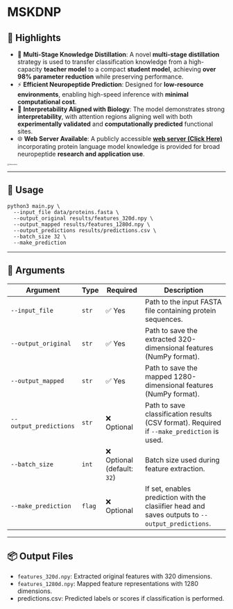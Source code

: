 # MSKDNP



## 📌 Highlights

- 🔬 **Multi-Stage Knowledge Distillation**:
   A novel **multi-stage distillation** strategy is used to transfer classification knowledge from a high-capacity **teacher model** to a compact **student model**, achieving **over 98% parameter reduction** while preserving performance.
- ⚡ **Efficient Neuropeptide Prediction**:
   Designed for **low-resource environments**, enabling high-speed inference with **minimal computational cost**.
- 🧠 **Interpretability Aligned with Biology**:
   The model demonstrates strong **interpretability**, with attention regions aligning well with both **experimentally validated** and **computationally predicted** functional sites.
- 🌐 **Web Server Available**:
   A publicly accessible ****[web server (Click Here)](https://awi.cuhk.edu.cn/~biosequence/MSKDNP/index.php)**** incorporating protein language model knowledge is provided for broad neuropeptide **research and application use**.



<img src=".\figure\Interpretive.png" alt="Interpretive" style="zoom: 25%;" />





------

## 🚀 Usage

```
python3 main.py \
  --input_file data/proteins.fasta \
  --output_original results/features_320d.npy \
  --output_mapped results/features_1280d.npy \
  --output_predictions results/predictions.csv \
  --batch_size 32 \
  --make_prediction
```

------

## 🧾 Arguments

| Argument               | Type   | Required                   | Description                                                  |
| ---------------------- | ------ | -------------------------- | ------------------------------------------------------------ |
| `--input_file`         | `str`  | ✅ Yes                      | Path to the input FASTA file containing protein sequences.   |
| `--output_original`    | `str`  | ✅ Yes                      | Path to save the extracted 320-dimensional features (NumPy format). |
| `--output_mapped`      | `str`  | ✅ Yes                      | Path to save the mapped 1280-dimensional features (NumPy format). |
| `--output_predictions` | `str`  | ❌ Optional                 | Path to save classification results (CSV format). Required if `--make_prediction` is used. |
| `--batch_size`         | `int`  | ❌ Optional (default: `32`) | Batch size used during feature extraction.                   |
| `--make_prediction`    | `flag` | ❌ Optional                 | If set, enables prediction with the clasiifier head and saves outputs to `--output_predictions`. |

------

## 📦 Output Files

- `features_320d.npy`: Extracted original features with 320 dimensions.
- `features_1280d.npy`: Mapped feature representations with 1280 dimensions.
- predictions.csv: Predicted labels or scores if classification is performed.
